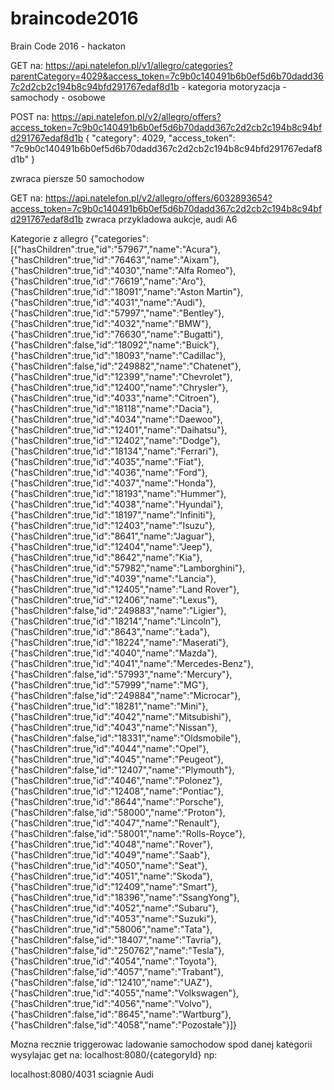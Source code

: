 # braincode2016
Brain Code 2016 - hackaton


GET na:
https://api.natelefon.pl/v1/allegro/categories?parentCategory=4029&access_token=7c9b0c140491b6b0ef5d6b70dadd367c2d2cb2c194b8c94bfd291767edaf8d1b - kategoria motoryzacja - samochody - osobowe


POST na:
https://api.natelefon.pl/v2/allegro/offers?access_token=7c9b0c140491b6b0ef5d6b70dadd367c2d2cb2c194b8c94bfd291767edaf8d1b
{
"category": 4029,
"access_token": "7c9b0c140491b6b0ef5d6b70dadd367c2d2cb2c194b8c94bfd291767edaf8d1b"
}

zwraca piersze 50 samochodow

GET na:
https://api.natelefon.pl/v2/allegro/offers/6032893654?access_token=7c9b0c140491b6b0ef5d6b70dadd367c2d2cb2c194b8c94bfd291767edaf8d1b zwraca przykladowa aukcje, audi A6


Kategorie z allegro
{"categories":[{"hasChildren":true,"id":"57967","name":"Acura"},{"hasChildren":true,"id":"76463","name":"Aixam"},{"hasChildren":true,"id":"4030","name":"Alfa Romeo"},{"hasChildren":true,"id":"76619","name":"Aro"},{"hasChildren":true,"id":"18091","name":"Aston Martin"},{"hasChildren":true,"id":"4031","name":"Audi"},{"hasChildren":true,"id":"57997","name":"Bentley"},{"hasChildren":true,"id":"4032","name":"BMW"},{"hasChildren":true,"id":"76630","name":"Bugatti"},{"hasChildren":false,"id":"18092","name":"Buick"},{"hasChildren":true,"id":"18093","name":"Cadillac"},{"hasChildren":false,"id":"249882","name":"Chatenet"},{"hasChildren":true,"id":"12399","name":"Chevrolet"},{"hasChildren":true,"id":"12400","name":"Chrysler"},{"hasChildren":true,"id":"4033","name":"Citroen"},{"hasChildren":true,"id":"18118","name":"Dacia"},{"hasChildren":true,"id":"4034","name":"Daewoo"},{"hasChildren":true,"id":"12401","name":"Daihatsu"},{"hasChildren":true,"id":"12402","name":"Dodge"},{"hasChildren":true,"id":"18134","name":"Ferrari"},{"hasChildren":true,"id":"4035","name":"Fiat"},{"hasChildren":true,"id":"4036","name":"Ford"},{"hasChildren":true,"id":"4037","name":"Honda"},{"hasChildren":true,"id":"18193","name":"Hummer"},{"hasChildren":true,"id":"4038","name":"Hyundai"},{"hasChildren":true,"id":"18197","name":"Infiniti"},{"hasChildren":true,"id":"12403","name":"Isuzu"},{"hasChildren":true,"id":"8641","name":"Jaguar"},{"hasChildren":true,"id":"12404","name":"Jeep"},{"hasChildren":true,"id":"8642","name":"Kia"},{"hasChildren":true,"id":"57982","name":"Lamborghini"},{"hasChildren":true,"id":"4039","name":"Lancia"},{"hasChildren":true,"id":"12405","name":"Land Rover"},{"hasChildren":true,"id":"12406","name":"Lexus"},{"hasChildren":false,"id":"249883","name":"Ligier"},{"hasChildren":true,"id":"18214","name":"Lincoln"},{"hasChildren":true,"id":"8643","name":"Łada"},{"hasChildren":true,"id":"18224","name":"Maserati"},{"hasChildren":true,"id":"4040","name":"Mazda"},{"hasChildren":true,"id":"4041","name":"Mercedes-Benz"},{"hasChildren":false,"id":"57993","name":"Mercury"},{"hasChildren":true,"id":"57999","name":"MG"},{"hasChildren":false,"id":"249884","name":"Microcar"},{"hasChildren":true,"id":"18281","name":"Mini"},{"hasChildren":true,"id":"4042","name":"Mitsubishi"},{"hasChildren":true,"id":"4043","name":"Nissan"},{"hasChildren":false,"id":"18331","name":"Oldsmobile"},{"hasChildren":true,"id":"4044","name":"Opel"},{"hasChildren":true,"id":"4045","name":"Peugeot"},{"hasChildren":false,"id":"12407","name":"Plymouth"},{"hasChildren":true,"id":"4046","name":"Polonez"},{"hasChildren":true,"id":"12408","name":"Pontiac"},{"hasChildren":true,"id":"8644","name":"Porsche"},{"hasChildren":false,"id":"58000","name":"Proton"},{"hasChildren":true,"id":"4047","name":"Renault"},{"hasChildren":false,"id":"58001","name":"Rolls-Royce"},{"hasChildren":true,"id":"4048","name":"Rover"},{"hasChildren":true,"id":"4049","name":"Saab"},{"hasChildren":true,"id":"4050","name":"Seat"},{"hasChildren":true,"id":"4051","name":"Skoda"},{"hasChildren":true,"id":"12409","name":"Smart"},{"hasChildren":true,"id":"18396","name":"SsangYong"},{"hasChildren":true,"id":"4052","name":"Subaru"},{"hasChildren":true,"id":"4053","name":"Suzuki"},{"hasChildren":true,"id":"58006","name":"Tata"},{"hasChildren":false,"id":"18407","name":"Tavria"},{"hasChildren":false,"id":"250762","name":"Tesla"},{"hasChildren":true,"id":"4054","name":"Toyota"},{"hasChildren":false,"id":"4057","name":"Trabant"},{"hasChildren":false,"id":"12410","name":"UAZ"},{"hasChildren":true,"id":"4055","name":"Volkswagen"},{"hasChildren":true,"id":"4056","name":"Volvo"},{"hasChildren":false,"id":"8645","name":"Wartburg"},{"hasChildren":false,"id":"4058","name":"Pozostałe"}]}

Mozna recznie triggerowac ladowanie samochodow spod danej kategorii wysylajac get na:
localhost:8080/{categoryId}
np: 

localhost:8080/4031 sciagnie Audi
